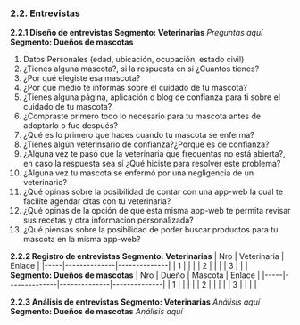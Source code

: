### 2.2. Entrevistas
**2.2.1 Diseño de entrevistas**
**Segmento: Veterinarias**
*Preguntas aquí*
**Segmento: Dueños de mascotas**
1.	Datos Personales (edad, ubicación, ocupación, estado civil)
2.	¿Tienes alguna mascota?, si la respuesta en si ¿Cuantos tienes?
3.	¿Por qué elegiste esa mascota?
4.	¿Por qué medio te informas sobre el cuidado de tu mascota?
5.	¿Tienes alguna página, aplicación o blog de confianza para ti sobre el cuidado de tu mascota?
6.	¿Compraste primero todo lo necesario para tu mascota antes de adoptarlo o fue después?
7.	¿Qué es lo primero que haces cuando tu mascota se enferma?
8.	¿Tienes algún veterinsario de confianza?¿Porque es de confianza?
9.	¿Alguna vez te pasó que la veterinaria que frecuentas no está abierta?, en caso la respuesta sea sí ¿Qué hiciste para resolver este problema?
10.	¿Alguna vez tu mascota se enfermó por una negligencia de un veterinario?
11.	¿Qué opinas sobre la posibilidad de contar con una app-web la cual te facilite agendar citas con tu veterinaria?
12. ¿Qué opinas de la opción de que esta misma app-web te permita revisar sus recetas y otra información personalizada?
13.	¿Qué piensas sobre la posibilidad de poder buscar productos para tu mascota en la misma app-web?

**2.2.2 Registro de entrevistas**
**Segmento: Veterinarias**
| Nro | Veterinaria | Enlace |
|-----|--------------|--------------|
| 1 |	|	 	|
| 2 |	|	 	| 
| 3 |	|	 	|  
**Segmento: Dueños de mascotas**
| Nro | Dueño | Mascota | Enlace |
|-----|--------------|--------------|--------------|
| 1 |	| 	|		 |
| 2 |	| 	|		 |
| 3 |	| 	|  		 | 

**2.2.3 Análisis de entrevistas**
**Segmento: Veterinarias**
*Análisis aquí*
**Segmento: Dueños de mascotas**
*Análisis aquí*